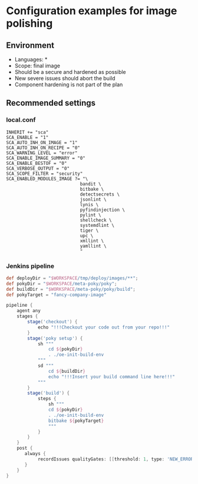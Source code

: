 # Configuration examples for image polishing

## Environment

* Languages: *
* Scope: final image
* Should be a secure and hardened as possible
* New severe issues should abort the build
* Component hardening is not part of the plan

## Recommended settings

### local.conf

```bitbake
INHERIT += "sca"
SCA_ENABLE = "1"
SCA_AUTO_INH_ON_IMAGE = "1"
SCA_AUTO_INH_ON_RECIPE = "0"
SCA_WARNING_LEVEL = "error"
SCA_ENABLE_IMAGE_SUMMARY = "0"
SCA_ENABLE_BESTOF = "0"
SCA_VERBOSE_OUTPUT = "0"
SCA_SCOPE_FILTER = "security"
SCA_ENABLED_MODULES_IMAGE ?= "\
                            bandit \
                            bitbake \
                            detectsecrets \
                            jsonlint \
                            lynis \
                            pyfindinjection \
                            pylint \
                            shellcheck \
                            systemdlint \
                            tiger \
                            upc \
                            xmllint \
                            yamllint \
                            "
```

### Jenkins pipeline

```groovy
def deployDir = "$WORKSPACE/tmp/deploy/images/**";
def pokyDir = "$WORKSPACE/meta-poky/poky";
def buildDir = "$WORKSPACE/meta-poky/poky/build";
def pokyTarget = "fancy-company-image"

pipeline {
    agent any
    stages {
        stage('checkout') {
            echo "!!!Checkout your code out from your repo!!!"
        }
        stage('poky setup') {
            sh """
                cd ${pokyDir}
                . ./oe-init-build-env
            """
            sd """
                cd ${buildDir}
                echo "!!!Insert your build command line here!!!"
            """
        }
        stage('build') {
            steps {
                sh """
                cd ${pokyDir}
                . ./oe-init-build-env
                bitbake ${pokyTarget}
                """
            }
        }
    }
    post {
       always {
            recordIssues qualityGates: [[threshold: 1, type: 'NEW_ERROR', unstable: false]], tools: [checkStyle(pattern: '$deployDir/sca/*/checkstyle/*.xml')]
       }
    }
}
```
